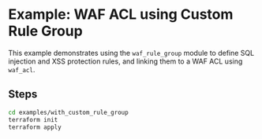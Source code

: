 # Example: WAF ACL using Custom Rule Group

This example demonstrates using the `waf_rule_group` module to define SQL injection and XSS protection rules, and linking them to a WAF ACL using `waf_acl`.

## Steps

```bash
cd examples/with_custom_rule_group
terraform init
terraform apply
```